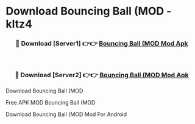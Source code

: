 # Download Bouncing Ball (MOD - kltz4



<div align="center">
<h3>🔴 Download [Server1] 👉👉 <a href="https://momento.my/?title=Bouncing_Ball_(MOD">Bouncing Ball (MOD Mod Apk</a></h3><br>

<h3>🔴 Download [Server2] 👉👉 <a href="https://momento.my/?title=Bouncing_Ball_(MOD">Bouncing Ball (MOD Mod Apk</a></h3>
</div>



Download Bouncing Ball (MOD 

Free APK MOD Bouncing Ball (MOD 

Download Bouncing Ball (MOD Mod For Android
